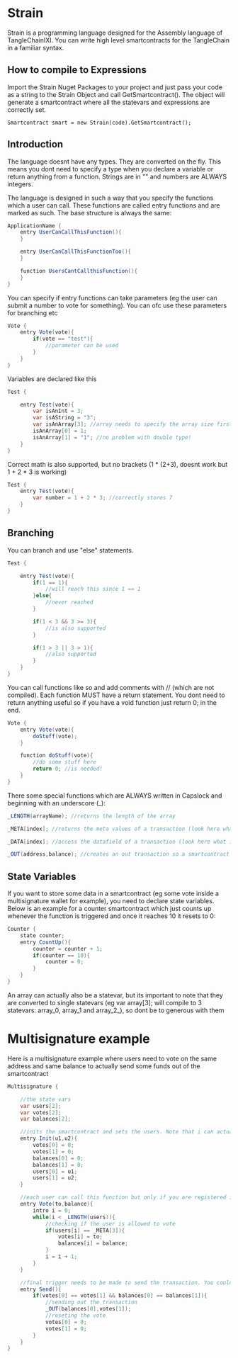 ﻿# Strain

Strain is a programming language designed for the Assembly language of TangleChainIXI. You can write high level smartcontracts for the TangleChain in a familiar syntax.


## How to compile to Expressions

Import the Strain Nuget Packages to your project and just pass your code as a string to the Strain Object and call GetSmartcontract(). 
The object will generate a smartcontract where all the statevars and expressions are correctly set.

```
Smartcontract smart = new Strain(code).GetSmartcontract();
```


## Introduction

The language doesnt have any types. They are converted on the fly. This means you dont need to specify a type when you declare a variable or return anything from a function. Strings are in "" and numbers are ALWAYS integers.

The language is designed in such a way that you specify the functions which a user can call. These functions are called entry functions and are marked as such. The base structure is always the same:

```C#
ApplicationName {
    entry UserCanCallThisFunction(){
    }

    entry UserCanCallThisFunctionToo(){
    }    

    function UsersCantCallthisFunction(){
    }
}
```

You can specify if entry functions can take parameters (eg the user can submit a number to vote for something). You can ofc use these parameters for branching etc

```C#
Vote {
    entry Vote(vote){
        if(vote == "test"){
            //parameter can be used
        }
    }
}
```

Variables are declared like this

```C#
Test {

    entry Test(vote){
        var isAnInt = 3;
        var isAString = "3";
        var isAnArray[3]; //array needs to specify the array size first
        isAnArray[0] = 1;
        isAnArray[1] = "1"; //no problem with double type!
    }
}

```

Correct math is also supported, but no brackets (1 * (2+3), doesnt work but 1 + 2 * 3 is working)

```C#
Test {
    entry Test(vote){
        var number = 1 + 2 * 3; //correctly stores 7
    }
}

```

## Branching

You can branch and use "else" statements.

```C#
Test {

    entry Test(vote){
        if(1 == 1){
            //will reach this since 1 == 1
        }else{
            //never reached
        }

        if(1 < 3 && 3 >= 3){
            //is also supported
        }

        if(1 > 3 || 3 > 1){
            //also supported
        }
    }
}

```

You can call functions like so and add comments with // (which are not compiled). Each function MUST have a return statement. You dont need to return anything useful so if you have a void function just return 0; in the end.

```C#
Vote {
    entry Vote(vote){
        doStuff(vote);
    }

    function doStuff(vote){
        //do some stuff here
        return 0; //is needed!
    }
}
```

There some special functions which are ALWAYS written in Capslock and beginning with an underscore (_):

```C#
_LENGTH(arrayName); //returns the length of the array

_META[index]; //returns the meta values of a transaction (look here what they include)

_DATA[index]; //access the datafield of a transaction (look here what it includes)

_OUT(address,balance); //creates an out transaction so a smartcontract can actually send some money.
```


## State Variables

If you want to store some data in a smartcontract (eg some vote inside a multisignature wallet for example), you need to declare state variables. Below is an example for a counter smartcontract which just counts up whenever the function is triggered and once it reaches 10 it resets to 0:

```C#
Counter {
    state counter;
    entry CountUp(){
        counter = counter + 1;
        if(counter == 10){
            counter = 0;
        }
    }
}
```

An array can actually also be a statevar, but its important to note that they are converted to single statevars (eg var array[3]; will compile to 3 statevars: array_0, array_1 and array_2_), so dont be to generous with them


# Multisignature example

Here is a multisignature example where users need to vote on the same address and same balance to actually send some funds out of the smartcontract
```C#
Multisignature {

    //the state vars
    var users[2];
    var votes[2];
    var balances[2];

    //inits the smartcontract and sets the users. Note that i can actually call init again just to mimic some ethereum smartcontracts
    entry Init(u1,u2){
        votes[0] = 0;
        votes[1] = 0;
        balances[0] = 0;
        balances[1] = 0;
        users[0] = u1;
        users[1] = u2;
    }

    //each user can call this function but only if you are registered it will be saved
    entry Vote(to,balance){
        intro i = 0;
        while(i < _LENGTH(users)){
            //checking if the user is allowed to vote
            if(users[i] == _META[3]){
                votes[i] = to;
                balances[i] = balance;
            }
            i = i + 1;
        }
    }

    //final trigger needs to be made to send the transaction. You could actually remove this and include it in the vote function if you want
    entry Send(){
        if(votes[0] == votes[1] && balances[0] == balances[1]){
            //sending out the transaction
            _OUT(balances[0],votes[1]);
            //reseting the vote
            votes[0] = 0;
            votes[1] = 0;
        }
    }
}
```